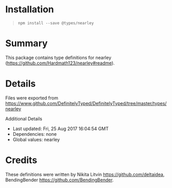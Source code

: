 # Installation
> `npm install --save @types/nearley`

# Summary
This package contains type definitions for nearley (https://github.com/Hardmath123/nearley#readme).

# Details
Files were exported from https://www.github.com/DefinitelyTyped/DefinitelyTyped/tree/master/types/nearley

Additional Details
 * Last updated: Fri, 25 Aug 2017 16:04:54 GMT
 * Dependencies: none
 * Global values: nearley

# Credits
These definitions were written by Nikita Litvin <https://github.com/deltaidea>, BendingBender <https://github.com/BendingBender>.
